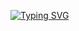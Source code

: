 [![Typing SVG](https://readme-typing-svg.herokuapp.com?font=+Pacifico&weight=450&size=30&duration=3000&color=CAE9F7&background=CA35FF00&center=true&vCenter=true&width=435&lines=Hey+There+!;I'm+Ashish)](https://git.io/typing-svg)

